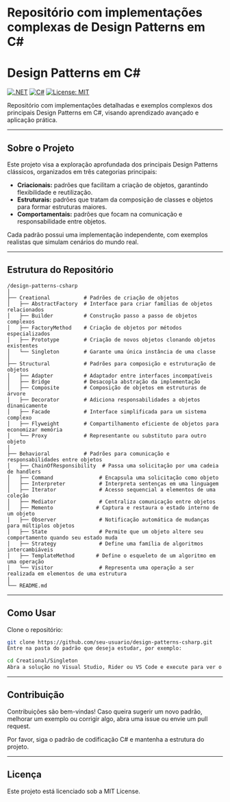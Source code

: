 # Repositório com implementações complexas de Design Patterns em C#

# Design Patterns em C#

[![.NET](https://img.shields.io/badge/.NET-8.0-blue)](https://dotnet.microsoft.com/en-us/)
[![C#](https://img.shields.io/badge/C%23-9.0-blue)](https://learn.microsoft.com/en-us/dotnet/csharp/)
[![License: MIT](https://img.shields.io/badge/License-MIT-green.svg)](LICENSE)

Repositório com implementações detalhadas e exemplos complexos dos principais Design Patterns em C#, visando aprendizado avançado e aplicação prática.

---

## Sobre o Projeto

Este projeto visa a exploração aprofundada dos principais Design Patterns clássicos, organizados em três categorias principais:

- **Criacionais:** padrões que facilitam a criação de objetos, garantindo flexibilidade e reutilização.
- **Estruturais:** padrões que tratam da composição de classes e objetos para formar estruturas maiores.
- **Comportamentais:** padrões que focam na comunicação e responsabilidade entre objetos.

Cada padrão possui uma implementação independente, com exemplos realistas que simulam cenários do mundo real.

---

## Estrutura do Repositório

```plaintext
/design-patterns-csharp
│
├── Creational           # Padrões de criação de objetos
│   ├── AbstractFactory  # Interface para criar famílias de objetos relacionados
│   ├── Builder          # Construção passo a passo de objetos complexos
│   ├── FactoryMethod    # Criação de objetos por métodos especializados
│   ├── Prototype        # Criação de novos objetos clonando objetos existentes
│   └── Singleton        # Garante uma única instância de uma classe
│
├── Structural           # Padrões para composição e estruturação de objetos
│   ├── Adapter          # Adaptador entre interfaces incompatíveis
│   ├── Bridge           # Desacopla abstração da implementação
│   ├── Composite        # Composição de objetos em estruturas de árvore
│   ├── Decorator        # Adiciona responsabilidades a objetos dinamicamente
│   ├── Facade           # Interface simplificada para um sistema complexo
│   ├── Flyweight        # Compartilhamento eficiente de objetos para economizar memória
│   └── Proxy            # Representante ou substituto para outro objeto
│
├── Behavioral           # Padrões para comunicação e responsabilidades entre objetos
│   ├── ChainOfResponsibility  # Passa uma solicitação por uma cadeia de handlers
│   ├── Command               # Encapsula uma solicitação como objeto
│   ├── Interpreter           # Interpreta sentenças em uma linguagem
│   ├── Iterator              # Acesso sequencial a elementos de uma coleção
│   ├── Mediator              # Centraliza comunicação entre objetos
│   ├── Memento              # Captura e restaura o estado interno de um objeto
│   ├── Observer              # Notificação automática de mudanças para múltiplos objetos
│   ├── State                 # Permite que um objeto altere seu comportamento quando seu estado muda
│   ├── Strategy              # Define uma família de algoritmos intercambiáveis
│   ├── TemplateMethod       # Define o esqueleto de um algoritmo em uma operação
│   └── Visitor               # Representa uma operação a ser realizada em elementos de uma estrutura
│
└── README.md
```
---

## Como Usar

Clone o repositório:

```bash
git clone https://github.com/seu-usuario/design-patterns-csharp.git
Entre na pasta do padrão que deseja estudar, por exemplo:
```
```bash
cd Creational/Singleton
Abra a solução no Visual Studio, Rider ou VS Code e execute para ver o padrão em funcionamento.
```
---

## Contribuição

Contribuições são bem-vindas! Caso queira sugerir um novo padrão, melhorar um exemplo ou corrigir algo, abra uma issue ou envie um pull request.

Por favor, siga o padrão de codificação C# e mantenha a estrutura do projeto.

---

## Licença

Este projeto está licenciado sob a MIT License.
